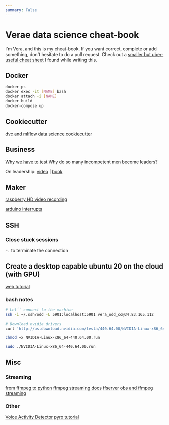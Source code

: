 ```yaml
---
summary: False
---
```

# Verae data science cheat-book
I'm Vera, and this is my cheat-book. If you want correct, complete or add something, don't hesitate to do a pull request. Check out a [smaller but uber-useful cheat sheet](https://stanford.edu/~shervine/teaching/cs-229/cheatsheet-supervised-learning) I found while writing this.

## Docker

```bash
docker ps
docker exec -it [NAME] bash
docker attach -i [NAME]
docker build
docker-compose up
```

## Cookiecutter
[dvc and mlflow data science cookiecutter](https://github.com/iKintosh/cookiecutter-data-science)

## Business
[Why we have to test](https://dealbook.nytimes.com/2012/08/02/knight-capital-says-trading-mishap-cost-it-440-million/)
Why do so many incompetent men become leaders?

On leadership: [video](https://www.youtube.com/watch?v=zeAEFEXvcBg) | [book](https://www.goodreads.com/en/book/show/41959331-why-do-so-many-incompetent-men-become-leaders)
## Maker

[raspberry HD video recording](https://www.arrow.com/en/research-and-events/articles/pi-bandwidth-with-video)

[arduino interrupts](https://learn.adafruit.com/multi-tasking-the-arduino-part-2/timers)

## SSH

### Close stuck sessions
`~.` to terminate the connection

## Create a desktop capable ubuntu 20 on the cloud (with GPU)
[web tutorial](http://leadtosilverlining.blogspot.com/2019/01/setup-desktop-environment-on-google.html)

### bash notes
````bash
# Let´´ connect to the machine
ssh -i ~/.ssh/odd -L 5901:localhost:5901 vera_odd_co@34.83.165.112

# Download nvidia drivers
curl 'http://us.download.nvidia.com/tesla/440.64.00/NVIDIA-Linux-x86_64-440.64.00.run' -H 'User-Agent: Mozilla/5.0 (Macintosh; Intel Mac OS X 10.15; rv:76.0) Gecko/20100101 Firefox/76.0' -H 'Accept: text/html,application/xhtml+xml,application/xml;q=0.9,image/webp,*/*;q=0.8' -H 'Accept-Language: en,en-US;q=0.7,es;q=0.3' --compressed -H 'DNT: 1' -H 'Connection: keep-alive' -H 'Cookie: vid=dc0c1504-ba63-42cf-95c7-eba68721fd39' -H 'Upgrade-Insecure-Requests: 1' > NVIDIA-Linux-x86_64-440.64.00.run

chmod +x NVIDIA-Linux-x86_64-440.64.00.run

sudo ./NVIDIA-Linux-x86_64-440.64.00.run
````


## Misc
### Streaming
[from ffmpeg to python](https://github.com/kkroening/ffmpeg-python/blob/master/examples/README.md#jupyter-stream-editor)
[ffmpeg streaming docs](https://trac.ffmpeg.org/wiki/StreamingGuide)
[ffserver](https://trac.ffmpeg.org/wiki/ffserver)
[obs and ffmpeg streaming](https://obsproject.com/forum/resources/obs-studio-send-an-udp-stream-to-a-second-pc-using-obs.455/)
### Other
[Voice Activity Detector](https://github.com/wiseman/py-webrtcvad)
[pyro tutorial](https://mltrain.cc/events/mltrain-uai-2018/)
